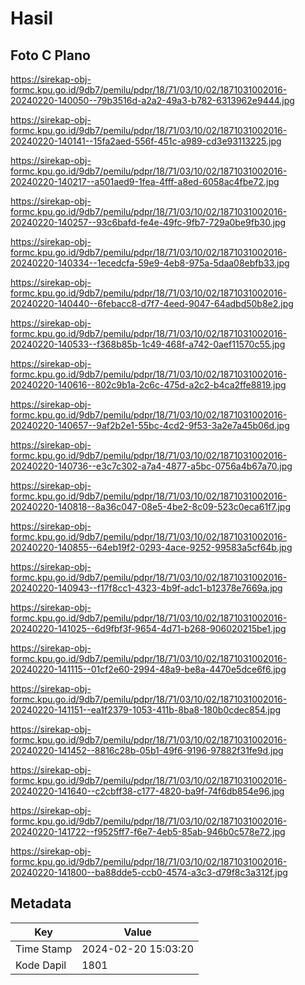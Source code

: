 # Hasil

## Foto C Plano

https://sirekap-obj-formc.kpu.go.id/9db7/pemilu/pdpr/18/71/03/10/02/1871031002016-20240220-140050--79b3516d-a2a2-49a3-b782-6313962e9444.jpg

https://sirekap-obj-formc.kpu.go.id/9db7/pemilu/pdpr/18/71/03/10/02/1871031002016-20240220-140141--15fa2aed-556f-451c-a989-cd3e93113225.jpg

https://sirekap-obj-formc.kpu.go.id/9db7/pemilu/pdpr/18/71/03/10/02/1871031002016-20240220-140217--a501aed9-1fea-4fff-a8ed-6058ac4fbe72.jpg

https://sirekap-obj-formc.kpu.go.id/9db7/pemilu/pdpr/18/71/03/10/02/1871031002016-20240220-140257--93c6bafd-fe4e-49fc-9fb7-729a0be9fb30.jpg

https://sirekap-obj-formc.kpu.go.id/9db7/pemilu/pdpr/18/71/03/10/02/1871031002016-20240220-140334--1ecedcfa-59e9-4eb8-975a-5daa08ebfb33.jpg

https://sirekap-obj-formc.kpu.go.id/9db7/pemilu/pdpr/18/71/03/10/02/1871031002016-20240220-140440--6febacc8-d7f7-4eed-9047-64adbd50b8e2.jpg

https://sirekap-obj-formc.kpu.go.id/9db7/pemilu/pdpr/18/71/03/10/02/1871031002016-20240220-140533--f368b85b-1c49-468f-a742-0aef11570c55.jpg

https://sirekap-obj-formc.kpu.go.id/9db7/pemilu/pdpr/18/71/03/10/02/1871031002016-20240220-140616--802c9b1a-2c6c-475d-a2c2-b4ca2ffe8819.jpg

https://sirekap-obj-formc.kpu.go.id/9db7/pemilu/pdpr/18/71/03/10/02/1871031002016-20240220-140657--9af2b2e1-55bc-4cd2-9f53-3a2e7a45b06d.jpg

https://sirekap-obj-formc.kpu.go.id/9db7/pemilu/pdpr/18/71/03/10/02/1871031002016-20240220-140736--e3c7c302-a7a4-4877-a5bc-0756a4b67a70.jpg

https://sirekap-obj-formc.kpu.go.id/9db7/pemilu/pdpr/18/71/03/10/02/1871031002016-20240220-140818--8a36c047-08e5-4be2-8c09-523c0eca61f7.jpg

https://sirekap-obj-formc.kpu.go.id/9db7/pemilu/pdpr/18/71/03/10/02/1871031002016-20240220-140855--64eb19f2-0293-4ace-9252-99583a5cf64b.jpg

https://sirekap-obj-formc.kpu.go.id/9db7/pemilu/pdpr/18/71/03/10/02/1871031002016-20240220-140943--f17f8cc1-4323-4b9f-adc1-b12378e7669a.jpg

https://sirekap-obj-formc.kpu.go.id/9db7/pemilu/pdpr/18/71/03/10/02/1871031002016-20240220-141025--6d9fbf3f-9654-4d71-b268-906020215be1.jpg

https://sirekap-obj-formc.kpu.go.id/9db7/pemilu/pdpr/18/71/03/10/02/1871031002016-20240220-141115--01cf2e60-2994-48a9-be8a-4470e5dce6f6.jpg

https://sirekap-obj-formc.kpu.go.id/9db7/pemilu/pdpr/18/71/03/10/02/1871031002016-20240220-141151--ea1f2379-1053-411b-8ba8-180b0cdec854.jpg

https://sirekap-obj-formc.kpu.go.id/9db7/pemilu/pdpr/18/71/03/10/02/1871031002016-20240220-141452--8816c28b-05b1-49f6-9196-97882f31fe9d.jpg

https://sirekap-obj-formc.kpu.go.id/9db7/pemilu/pdpr/18/71/03/10/02/1871031002016-20240220-141640--c2cbff38-c177-4820-ba9f-74f6db854e96.jpg

https://sirekap-obj-formc.kpu.go.id/9db7/pemilu/pdpr/18/71/03/10/02/1871031002016-20240220-141722--f9525ff7-f6e7-4eb5-85ab-946b0c578e72.jpg

https://sirekap-obj-formc.kpu.go.id/9db7/pemilu/pdpr/18/71/03/10/02/1871031002016-20240220-141800--ba88dde5-ccb0-4574-a3c3-d79f8c3a312f.jpg


## Metadata

| Key        | Value               |
| ---------- | ------------------- |
| Time Stamp | 2024-02-20 15:03:20 |
| Kode Dapil | 1801                |



